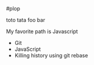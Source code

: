 #plop

toto tata foo bar

My favorite path is Javascript
* Git
* JavaScript
* Killing history using git rebase
